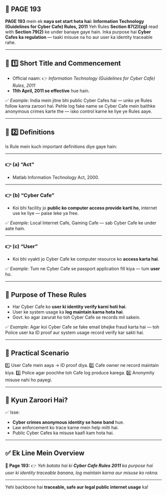 ## 📄 **PAGE 193**

**PAGE 193** mein ek **naya set start hota hai:**
**Information Technology (Guidelines for Cyber Cafe) Rules, 2011**
Yeh Rules **Section 87(2)(zg)** read with **Section 79(2)** ke under banaye gaye hain.
Inka purpose hai **Cyber Cafes ka regulation** — taaki misuse na ho aur user ka identity traceable rahe.

---

## 🔹 **1️⃣ Short Title and Commencement**

* Official naam:
  👉 *Information Technology (Guidelines for Cyber Cafe) Rules, 2011*
* **11th April, 2011 se effective** hue hain.

✅ *Example:* India mein jitne bhi public Cyber Cafes hai — unko ye Rules follow karna zaroori hai. Pehle log fake name se Cyber Cafe mein baithke anonymous crimes karte the — isko control karne ke liye ye Rules aaye.

---

## 🔹 **2️⃣ Definitions**

Is Rule mein kuch important definitions diye gaye hain:

---

### 👉 **(a) “Act”**

* Matlab Information Technology Act, 2000.

---

### 👉 **(b) “Cyber Cafe”**

* Koi bhi facility jo **public ko computer access provide karti ho**, internet use ke liye — paise leke ya free.

✅ *Example:* Local Internet Cafe, Gaming Cafe — sab Cyber Cafe ke under aate hain.

---

### 👉 **(c) “User”**

* Koi bhi vyakti jo Cyber Cafe ke computer resource ko **access karta hai**.

✅ *Example:* Tum ne Cyber Cafe se passport application fill kiya — tum **user** ho.

---

## 🔹 **Purpose of These Rules**

* Har Cyber Cafe ko **user ki identity verify karni hoti hai**.
* User ke system usage ka **log maintain karna hota hai**.
* Govt. ko agar zarurat ho toh Cyber Cafe se records mil sakein.

✅ *Example:* Agar koi Cyber Cafe se fake email bhejke fraud karta hai — toh Police user ka ID proof aur system usage record verify kar sakti hai.

---

## 🧩 **Practical Scenario**

1️⃣ User Cafe mein aaya → ID proof diya.
2️⃣ Cafe owner ne record maintain kiya.
3️⃣ Police agar poochhe toh Cafe log produce karega.
4️⃣ Anonymity misuse nahi ho payegi.

---

## 🔹 **Kyun Zaroori Hai?**

✅ Isse:

* **Cyber crimes anonymous identity se hone band** hue.
* Law enforcement ko trace karne mein help milti hai.
* Public Cyber Cafes ka misuse kaafi kam hota hai.

---

## ✅ **Ek Line Mein Overview**

📌 **Page 193:**
👉 *Yeh batata hai ki **Cyber Cafe Rules 2011** ka purpose hai user ki identity traceable banana, log maintain karna aur misuse ko rokna.*

---

Yehi backbone hai **traceable, safe aur legal public internet usage** ka!
